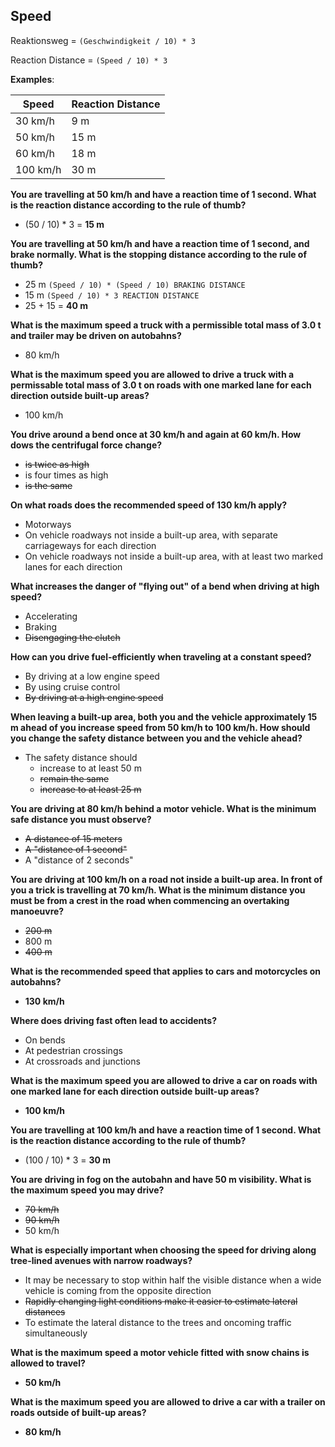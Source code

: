 ## Speed

Reaktionsweg = `(Geschwindigkeit / 10) * 3`

Reaction Distance = `(Speed / 10) * 3`

**Examples**:

| Speed  | Reaction Distance |
| ------------- | ------------- |
| 30 km/h  | 9 m  |
| 50 km/h  | 15 m |
| 60 km/h  | 18 m |
| 100 km/h  | 30 m |

**You are travelling at 50 km/h and have a reaction time of 1 second. What is the reaction distance according to the rule of thumb?**
- (50 / 10) * 3 = **15 m**

**You are travelling at 50 km/h and have a reaction time of 1 second, and brake normally. What is the stopping distance according to the rule of thumb?**
- 25 m `(Speed / 10) * (Speed / 10) BRAKING DISTANCE`
- 15 m `(Speed / 10) * 3 REACTION DISTANCE`
- 25 + 15 = **40 m**

**What is the maximum speed a truck with a permissible total mass of 3.0 t and trailer may be driven on autobahns?**
- 80 km/h

**What is the maximum speed you are allowed to drive a truck with a permissable total mass of 3.0 t on roads with one marked lane for each direction outside built-up areas?**
- 100 km/h

**You drive around a bend once at 30 km/h and again at 60 km/h. How dows the centrifugal force change?**
- ~~is twice as high~~
- is four times as high
- ~~is the same~~

**On what roads does the recommended speed of 130 km/h apply?**
- Motorways
- On vehicle roadways not inside a built-up area, with separate carriageways for each direction
- On vehicle roadways not inside a built-up area, with at least two marked lanes for each direction

**What increases the danger of "flying out" of a bend when driving at high speed?**
- Accelerating
- Braking
- ~~Disengaging the clutch~~

**How can you drive fuel-efficiently when traveling at a constant speed?**
- By driving at a low engine speed
- By using cruise control
- ~~By driving at a high engine speed~~

**When leaving a built-up area, both you and the vehicle approximately 15 m ahead of you increase speed from 50 km/h to 100 km/h. How should you change the safety distance between you and the vehicle ahead?**
- The safety distance should
  - increase to at least 50 m
  - ~~remain the same~~
  - ~~increase to at least 25 m~~
  
**You are driving at 80 km/h behind a motor vehicle. What is the minimum safe distance you must observe?**
- ~~A distance of 15 meters~~
- ~~A "distance of 1 second"~~
- A "distance of 2 seconds"

**You are driving at 100 km/h on a road not inside a built-up area. In front of you a trick is travelling at 70 km/h. What is the minimum distance you must be from a crest in the road when commencing an overtaking manoeuvre?**
- ~~200 m~~
- 800 m
- ~~400 m~~

**What is the recommended speed that applies to cars and motorcycles on autobahns?**
- **130 km/h**

**Where does driving fast often lead to accidents?**
- On bends
- At pedestrian crossings
- At crossroads and junctions

**What is the maximum speed you are allowed to drive a car on roads with one marked lane for each direction outside built-up areas?**
- **100 km/h**

**You are travelling at 100 km/h and have a reaction time of 1 second. What is the reaction distance according to the rule of thumb?**
- (100 / 10) * 3 = **30 m**

**You are driving in fog on the autobahn and have 50 m visibility. What is the maximum speed you may drive?**
- ~~70 km/h~~
- ~~90 km/h~~
- 50 km/h

**What is especially important when choosing the speed for driving along tree-lined avenues with narrow roadways?**
- It may be necessary to stop within half the visible distance when a wide vehicle is coming from the opposite direction
- ~~Rapidly changing light conditions make it easier to estimate lateral distances~~
- To estimate the lateral distance to the trees and oncoming traffic simultaneously

**What is the maximum speed a motor vehicle fitted with snow chains is allowed to travel?**
- **50 km/h**

**What is the maximum speed you are allowed to drive a car with a trailer on roads outside of built-up areas?**
- **80 km/h**